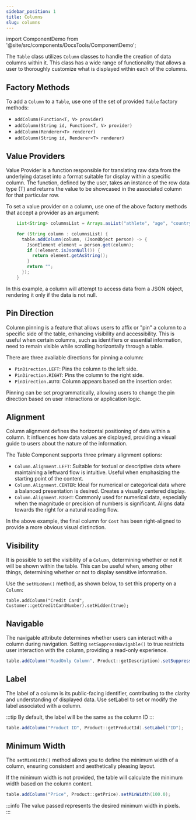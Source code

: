```yaml
---
sidebar_position: 1
title: Columns
slug: columns
---
```


import ComponentDemo from '@site/src/components/DocsTools/ComponentDemo';

The `Table` class utilizes `Column` classes to handle the creation of data columns within it. This class has a wide range of functionality that allows a user to thoroughly customize what is displayed within each of the columns.


## Factory Methods

To add a `Column` to a `Table`, use one of the set of provided `Table` factory methods:

- `addColumn(Function<T, V> provider)`
- `addColumn(String id, Function<T, V> provider)`
- `addColumn(Renderer<T> renderer)`
- `addColumn(String id, Renderer<T> renderer)`

## Value Providers

Value Provider is a function responsible for translating raw data from the underlying dataset into a format suitable for display within a specific column. The function, defined by the user, takes an instance of the row data type (T) and returns the value to be showcased in the associated column for that particular row.

To set a value provider on a column, use one of the above factory methods that accept a provider as an argument:

```java
    List<String> columnsList = Arrays.asList("athlete", "age", "country", "year", "sport", "gold", "silver", "bronze", "total");

    for (String column : columnsList) {
      table.addColumn(column, (JsonObject person) -> {
        JsonElement element = person.get(column);
        if (!element.isJsonNull()) {
          return element.getAsString();
        }
        return "";
      });
    }
```

In this example, a column will attempt to access data from a JSON object, rendering it only if the data is not null.

## Pin Direction

Column pinning is a feature that allows users to affix or "pin" a column to a specific side of the table, enhancing visibility and accessibility. This is useful when certain columns, such as identifiers or essential information, need to remain visible while scrolling horizontally through a table.

<ComponentDemo 
path='https://eu.bbx.kitchen/webapp/controlsamples?class=addondemos.tabledemos.TableColumnPinning' 
javaE='https://raw.githubusercontent.com/DwcJava/ControlSamples/main/src/main/java/addondemos/tabledemos/TableColumnPinning.java'
height='600px'
/>

There are three available directions for pinning a column:

- `PinDirection.LEFT`: Pins the column to the left side.
- `PinDirection.RIGHT`: Pins the column to the right side.
- `PinDirection.AUTO`: Column appears based on the insertion order.

Pinning can be set programmatically, allowing users to change the pin direction based on user interactions or application logic.


## Alignment

Column alignment defines the horizontal positioning of data within a column. It influences how data values are displayed, providing a visual guide to users about the nature of the information. 

<ComponentDemo 
path='https://eu.bbx.kitchen/webapp/controlsamples?class=addondemos.tabledemos.TableColumnAlignment' 
javaE='https://raw.githubusercontent.com/DwcJava/ControlSamples/main/src/main/java/addondemos/tabledemos/TableColumnAlignment.java'
height='600px'
/>

The Table Component supports three primary alignment options:

- `Column.Alignment.LEFT`: Suitable for textual or descriptive data where maintaining a leftward flow is intuitive. Useful when emphasizing the starting point of the content.
- `Column.Alignment.CENTER`: Ideal for numerical or categorical data where a balanced presentation is desired. Creates a visually centered display.
- `Column.Alignment.RIGHT`: Commonly used for numerical data, especially when the magnitude or precision of numbers is significant. Aligns data towards the right for a natural reading flow.

In the above example, the final column for `Cost` has been right-aligned to provide a more obvious visual distinction.

## Visibility

It is possible to set the visibility of a `Column`, determining whether or not it will be shown within the table. This can be useful when, among other things, determining whether or not to display sensitive information. 

Use the `setHidden()` method, as shown below, to set this property on a `Column`:

`table.addColumn("Credit Card", Customer::getCreditCardNumber).setHidden(true);`

## Navigable

The navigable attribute determines whether users can interact with a column during navigation. Setting `setSuppressNavigable()` to true restricts user interaction with the column, providing a read-only experience.

```java
table.addColumn("ReadOnly Column", Product::getDescription).setSuppressNavigable(true);
```

## Label

The label of a column is its public-facing identifier, contributing to the clarity and understanding of displayed data. Use setLabel to set or modify the label associated with a column.

:::tip
By default, the label will be the same as the column ID
:::

```java
table.addColumn("Product ID", Product::getProductId).setLabel("ID");
```

## Minimum Width

 The `setMinWidth()` method allows you to define the minimum width of a column, ensuring consistent and aesthetically pleasing layout.

 If the minimum width is not provided, the table will calculate the minimum width based on the column content.

```java
table.addColumn("Price", Product::getPrice).setMinWidth(100.0);
```

:::info
The value passed represents the desired minimum width in pixels.  
:::

